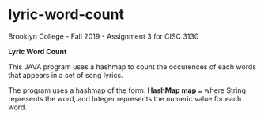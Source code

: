 # lyric-word-count
Brooklyn College - Fall 2019 - Assignment 3 for CISC 3130

<p1><strong>Lyric Word Count</strong></p>

<p>This JAVA program uses a hashmap to count the occurences of each words that appears in a set of song lyrics.</p>

<p>The program uses a hashmap of the form: <b>HashMap map <String, Integer> = </b> where String represents the word, and Integer represents the numeric value for each word. </p>
